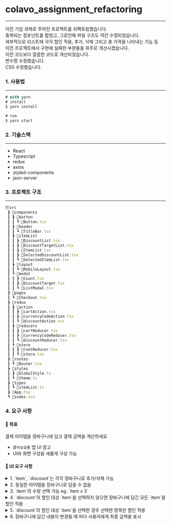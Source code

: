 # colavo_assignment_refactoring
----
이전 기업 과제로 주어진 프로젝트를 리팩토링했습니다.<br/>
중복되는 컴포넌트를 합쳤고, 그로인해 파일 구조도 약간 수정되었습니다.<br/>
세부적으로 리스트에 각각 할인 적용, 추가, 삭제 그리고 총 가격을 나타내는 기능 등<br/>
이전 프로젝트에서 구현에 실패한 부분들을 위주로 개선시켰습니다.<br/>
이전 코드보다 깔끔한 코드로 개선되었습니다.<br/>
변수명 수정했습니다.<br/>
CSS 수정했습니다.<br/>

### 1. 사용법

---

```jsx
# with yarn
# install
$ yarn install

# run
$ yarn start
```

### 2. 기술스택

---

- React
- Typescript
- redux
- axios
- styled-components
- json-server

### 3. 프로젝트 구조

---

```jsx
📦src
 ┣ 📂components
 ┃ ┣ 📂button
 ┃ ┃ ┗ 📜Button.tsx
 ┃ ┣ 📂header
 ┃ ┃ ┗ 📜TitleBar.tsx
 ┃ ┣ 📂itemList
 ┃ ┃ ┣ 📜DiscountList.tsx
 ┃ ┃ ┣ 📜DiscountTargetList.tsx
 ┃ ┃ ┣ 📜ItemList.tsx
 ┃ ┃ ┣ 📜SelectedDiscountList.tsx
 ┃ ┃ ┗ 📜SelectedItemList.tsx
 ┃ ┣ 📂layout
 ┃ ┃ ┗ 📜MobileLayout.tsx
 ┃ ┗ 📂modal
 ┃ ┃ ┣ 📜Count.tsx
 ┃ ┃ ┣ 📜DiscountTarget.tsx
 ┃ ┃ ┗ 📜ListModal.tsx
 ┣ 📂pages
 ┃ ┗ 📜Checkout.tsx
 ┣ 📂redux
 ┃ ┣ 📂action
 ┃ ┃ ┣ 📜cartAction.tsx
 ┃ ┃ ┣ 📜currencyCodeAction.tsx
 ┃ ┃ ┗ 📜discountAction.tsx
 ┃ ┣ 📂reducers
 ┃ ┃ ┣ 📜cartReducer.tsx
 ┃ ┃ ┣ 📜currencyCodeReducer.tsx
 ┃ ┃ ┗ 📜discountReducer.tsx
 ┃ ┗ 📂store
 ┃ ┃ ┣ 📜rootReducer.tsx
 ┃ ┃ ┗ 📜store.tsx
 ┣ 📂routes
 ┃ ┗ 📜Router.tsx
 ┣ 📂styles
 ┃ ┣ 📜GlobalStyle.ts
 ┃ ┗ 📜theme.ts
 ┣ 📂types
 ┃ ┗ 📜itemList.ts
 ┣ 📜App.tsx
 ┗ 📜index.tsx
```

### 4. 요구 사항

#### 🔮 목표

결제 아이템을 장바구니에 담고 결제 금액을 계산하세요

- `콜라보살롱` 앱 UI 참고
- UI와 화면 구성을 새롭게 구성 가능

#### 🔮 UI 요구 사항

<details>
<summary>1. `item`, `discount`는 각각 장바구니로 추가/삭제 가능   </summary>
<div markdown="1">

![ezgif com-resize](https://user-images.githubusercontent.com/80194405/221419302-5a02fad5-2aaa-47c6-91fb-f33b54b6b0bf.gif)
</div>
</details>

<details>
<summary>2. 동일한 아이템을 장바구니로 담을 수 없음 </summary>
<div markdown="1">

![ezgif com-resize (1)](https://user-images.githubusercontent.com/80194405/221420156-95af820f-ae4c-4e22-8dd1-9067ed3567b0.gif)


</div>
</details>

<details>
<summary>3. `item`의 수량 선택 가능 eg. `item x 3` </summary>
<div markdown="1">

![ezgif com-resize (2)](https://user-images.githubusercontent.com/80194405/221420236-ca8ebad7-e67e-41e1-a452-405e4abc540b.gif)

</div>
</details>

<details>
<summary>4. `discount`의 할인 대상 `item`을 선택하지 않으면 장바구니에 담긴 모든 `item`을 할인 적용</summary>
<div markdown="1">
- 할인율은 시술 종류의 갯수에 상관없이 한 개로 적용됨. ex) 10000원 시술 X 3 일때, 10%할인이라면 1000원으로 적용 

![ezgif com-resize (3)](https://user-images.githubusercontent.com/80194405/221420370-dc68ac37-83c6-4dae-84f8-a5127184463e.gif)

</div>
</details>

<details>
<summary>5. `discount`의 할인 대상 `item`을 선택한 경우 선택한 항목만 할인 적용 </summary>
<div markdown="1">


![ezgif com-resize (4)](https://user-images.githubusercontent.com/80194405/221420724-4d3578e2-949f-49be-b24b-d733d7a3e709.gif)

</div>
</details>
</details>

<details>
<summary>6. 장바구니에 담긴 내용이 변경될 때 마다 사용자에게 최종 금액을 표시 </summary>
<div markdown="1">


![ezgif com-resize (7)](https://user-images.githubusercontent.com/80194405/221421970-4c0441ed-23f5-410d-aaeb-1da182b3447d.gif)



</div>
</details>
</details>






